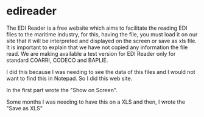 # edireader
The EDI Reader is a free website which aims to facilitate the reading EDI files to the maritime industry, for this, having the file, you must load it on our site that it will be interpreted and displayed on the screen or save as xls file. It is important to explain that we have not copied any information the file read.  We are making available a test version for EDI Reader only for standard COARRI, CODECO and BAPLIE.

I did this because I was needing to see the data of this files and I would not want to find this in Notepad. So I did this web site.

In the first part wrote the "Show on Screen".

Some months I was needing to have this on a XLS and then, I wrote the "Save as XLS"

